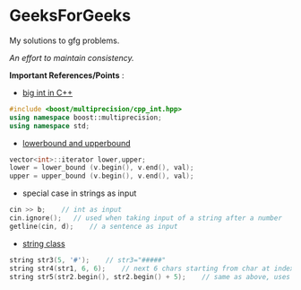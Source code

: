 # GeeksForGeeks

My solutions to gfg problems.

*An effort to maintain consistency.*

**Important References/Points** :

* [big int in C++](https://www.geeksforgeeks.org/advanced-c-boost-library/)
```cpp
#include <boost/multiprecision/cpp_int.hpp> 
using namespace boost::multiprecision; 
using namespace std;
```
* [lowerbound and upperbound](https://www.geeksforgeeks.org/upper_bound-and-lower_bound-for-vector-in-cpp-stl/)
```cpp
vector<int>::iterator lower,upper; 
lower = lower_bound (v.begin(), v.end(), val);  
upper = upper_bound (v.begin(), v.end(), val);  
```
* special case in strings as input
```cpp
cin >> b;    // int as input
cin.ignore();   // used when taking input of a string after a number
getline(cin, d);    // a sentence as input
```
* [string class](https://www.cdn.geeksforgeeks.org/c-string-class-applications-set-2/)
```cpp
string str3(5, '#');    // str3="#####"
string str4(str1, 6, 6);    // next 6 chars starting from char at index 6 of str1
string str5(str2.begin(), str2.begin() + 5);    // same as above, uses iterator
```
